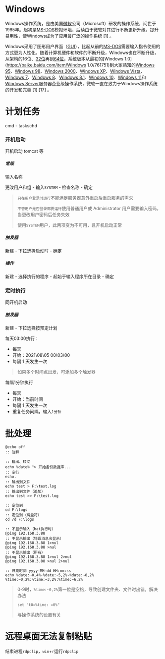 # Windows

Windows操作系统，是由美国[微软](https://baike.baidu.com/item/微软/124767)公司（Microsoft）研发的操作系统，问世于1985年。起初是[MS-DOS](https://baike.baidu.com/item/MS-DOS/1120792)模拟环境，后续由于微软对其进行不断更新升级，提升易用性，使Windows成为了应用最广泛的操作系统 [1] 。

Windows采用了图形用户界面（[GUI](https://baike.baidu.com/item/GUI/479966)），比起从前的[MS-DOS](https://baike.baidu.com/item/MS-DOS/1120792)需要输入指令使用的方式更为人性化。随着计算机硬件和软件的不断升级，Windows也在不断升级，从架构的16位、[32位](https://baike.baidu.com/item/32位/5812218)再到[64位](https://baike.baidu.com/item/64位/2262282)，系统版本从最初的[Windows 1.0](https://baike.baidu.com/item/Windows 1.0/761751)到大家熟知的[Windows 95](https://baike.baidu.com/item/Windows%2095/757614)、[Windows 98](https://baike.baidu.com/item/Windows%2098/758579)、[Windows 2000](https://baike.baidu.com/item/Windows%202000/2769068)、[Windows XP](https://baike.baidu.com/item/Windows%20XP/191927)、[Windows Vista](https://baike.baidu.com/item/Windows%20Vista/214535)、[Windows 7](https://baike.baidu.com/item/Windows%207/1083761)、[Windows 8](https://baike.baidu.com/item/Windows%208/6851933)、[Windows 8.1](https://baike.baidu.com/item/Windows%208.1/768457)、[Windows 10](https://baike.baidu.com/item/Windows%2010/6877791)、[Windows 11](https://baike.baidu.com/item/Windows%2011/57321047)和[Windows Server](https://baike.baidu.com/item/Windows%20Server/271508)服务器企业级操作系统，微软一直在致力于Windows操作系统的开发和完善 [1] [17] 。

# 计划任务

cmd - taskschd

### 开机启动

开机启动 tomcat 等

##### 常规

输入名称

更改用户和组 - 输入`SYSTEM` - 检查名称 - 确定

> `只在用户登录时运行`不能满足服务器意外重启后重启服务的需求
> 
> `不管用户是否登录都要运行`使用普通用户或 Administrator 用户需要输入密码，当更改用户密码后任务失效
> 
> 使用`SYSTEM`用户，此两项变为不可用，且开机启动正常

##### 触发器

新建 - 下拉选择启动时 - 确定

##### 操作

新建 - 选择执行的程序 - 起始于输入程序所在目录 - 确定

### 定时执行

同开机启动

##### 触发器

新建 - 下拉选择按预定计划

每天03:00执行：

- 每天
- 开始：2021\08\05 00\03\00
- 每隔 1 天发生一次

> 如果多个时间点出发，可添加多个触发器

每隔1分钟执行

- 每天
- 开始：当前时间
- 每隔 1 天发生一次
- 重复任务间隔，输入`1分钟`

# 批处理

```batch
@echo off
:: 注释

:: 输出、转义
echo %date% ^> 开始备份数据库...
:: 空行
echo.
:: 输出到文件
echo test > F:\test.log
:: 输出到文件（追加）
echo test >> F:\test.log

:: 定位到
cd F:\logs
:: 定位到（跨盘符）
cd /d F:\logs

:: 不显示输入（bat执行时）
@ping 192.168.3.88
:: 不显示输出（错误消息会显示）
@ping 192.168.3.88 1>nul
@ping 192.168.3.88 >nul
:: 不显示输出（所有）
@ping 192.168.3.88 1>nul 2>nul
@ping 192.168.3.88 >nul 2>nul

:: 日期时间 yyyy-MM-dd HH:mm:ss
echo %date:~0,4%-%date:~5,2%-%date:~8,2% %time:~0,2%:%time:~3,2%:%time:~6,2%
```

> 0-9时，`%time:~0,2%`第一位是空格，导致创建文件夹、文件时出错，解决办法
> 
> ```batch
> set "t0=%time: =0%"
> ```
> 
> 与操作系统的设置有关

# 远程桌面无法复制粘贴

结束进程`rdpclip`，`win`+`r`运行`rdpclip`
